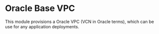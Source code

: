 # Oracle Base VPC

This module provisions a Oracle VPC (VCN in Oracle terms), which can be use for any application deployments.
